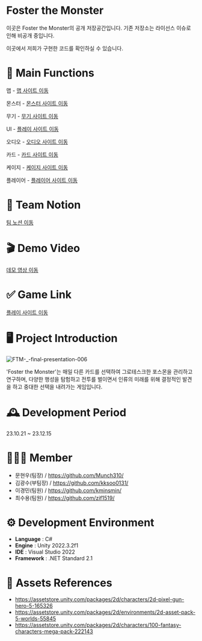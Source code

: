 # Foster the Monster
이곳은 Foster the Monster의 공개 저장공간입니다.
기존 저장소는 라이선스 이슈로 인해 비공개 중입니다.

이곳에서 저희가 구현한 코드를 확인하실 수 있습니다.

# 📌 Main Functions

맵 - <a href="https://github.com/NBC-A03-Unity/Foster-the-Monster/blob/main/%EB%A7%B5/README.md" >맵 사이트 이동</a>

몬스터 - <a href="https://github.com/NBC-A03-Unity/Foster-the-Monster/blob/main/%EB%AA%AC%EC%8A%A4%ED%84%B0/README.md" >몬스터 사이트 이동</a>

무기 - <a href="https://github.com/NBC-A03-Unity/Foster-the-Monster/tree/main/%EB%AC%B4%EA%B8%B0" >무기 사이트 이동</a>

UI - <a href="https://github.com/NBC-A03-Unity/Foster-the-Monster/blob/main/%EC%9C%A0%EC%A0%80%20%EC%9D%B8%ED%84%B0%ED%8E%98%EC%9D%B4%EC%8A%A4(UI)/README.md" >플레이 사이트 이동</a>

오디오 - <a href="https://github.com/NBC-A03-Unity/Foster-the-Monster/blob/main/%EC%98%A4%EB%94%94%EC%98%A4/README.md" >오디오 사이트 이동</a>

카드 - <a href="https://github.com/NBC-A03-Unity/Foster-the-Monster/blob/main/%EC%B9%B4%EB%93%9C/README.md" >카드 사이트 이동</a>

케이지 - <a href="https://github.com/NBC-A03-Unity/Foster-the-Monster/blob/main/%EC%BC%80%EC%9D%B4%EC%A7%80/README.md" >케이지 사이트 이동</a>

플레이어 - <a href="https://github.com/NBC-A03-Unity/Foster-the-Monster/blob/main/%ED%94%8C%EB%A0%88%EC%9D%B4%EC%96%B4/README.md" >플레이어 사이트 이동</a>


# 🎇 Team Notion

 <a href="https://teamsparta.notion.site/5-ce9ebdee79f745cd944f4e8476316ab8" >팀 노션 이동</a>

# 🎬 Demo Video 

<a href="https://youtu.be/qCDdX-6dy8o?si=Namw4QUI7LNidSEO" >데모 영상 이동</a>

# ✅ Game Link

<a href="https://munch310.itch.io/foster-the-monster" >플레이 사이트 이동</a>


# 🖥️ Project Introduction

![FTM-_-final-presentation-006](https://github.com/NBC-A03-Unity/Foster-the-Monster/assets/84183932/c04795b5-eea6-4634-a93d-7e9cde26c06d)

'Foster the Monster'는 매일 다른 카드를 선택하여 그로테스크한 포스몬을 관리하고 연구하며, 
다양한 행성을 탐험하고 전투를 벌이면서 인류의 미래를 위해 결정적인 발견을 하고 중대한 선택을 내려가는 게임입니다.
<br>

# 🕰️ Development Period
23.10.21 ~ 23.12.15

# 🧑‍🤝‍🧑 Member
 - 문현우(팀장) / https://github.com/Munch310/
 - 김광수(부팀장) / https://github.com/kksoo0131/
 - 이경민(팀원) / https://github.com/kminsmin/
 - 최수용(팀원) / https://github.com/zif1519/

# ⚙️ Development Environment
- **Language** : C#
- **Engine** : Unity 2022.3.2f1
- **IDE** : Visual Studio 2022
- **Framework** : .NET Standard 2.1

# 📜 Assets References
- https://assetstore.unity.com/packages/2d/characters/2d-pixel-gun-hero-5-165326
- https://assetstore.unity.com/packages/2d/environments/2d-asset-pack-5-worlds-55845
- https://assetstore.unity.com/packages/2d/characters/100-fantasy-characters-mega-pack-222143

